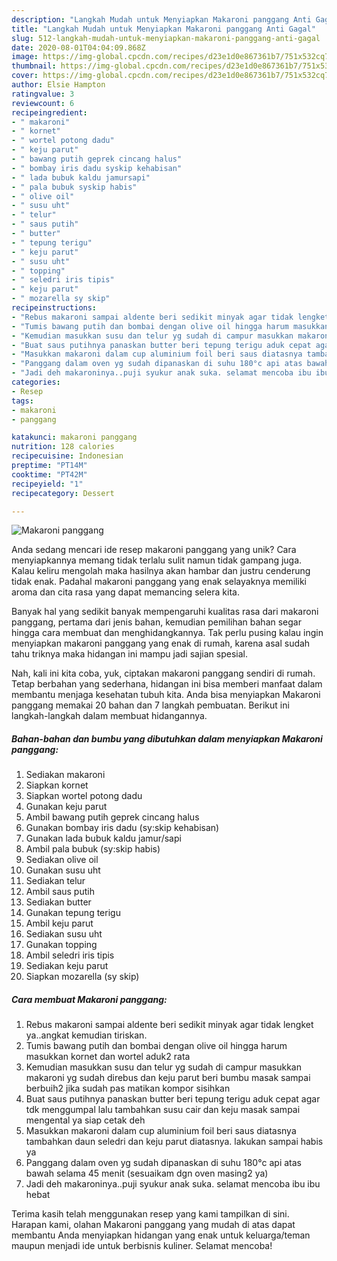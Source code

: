 ```yaml
---
description: "Langkah Mudah untuk Menyiapkan Makaroni panggang Anti Gagal"
title: "Langkah Mudah untuk Menyiapkan Makaroni panggang Anti Gagal"
slug: 512-langkah-mudah-untuk-menyiapkan-makaroni-panggang-anti-gagal
date: 2020-08-01T04:04:09.868Z
image: https://img-global.cpcdn.com/recipes/d23e1d0e867361b7/751x532cq70/makaroni-panggang-foto-resep-utama.jpg
thumbnail: https://img-global.cpcdn.com/recipes/d23e1d0e867361b7/751x532cq70/makaroni-panggang-foto-resep-utama.jpg
cover: https://img-global.cpcdn.com/recipes/d23e1d0e867361b7/751x532cq70/makaroni-panggang-foto-resep-utama.jpg
author: Elsie Hampton
ratingvalue: 3
reviewcount: 6
recipeingredient:
- " makaroni"
- " kornet"
- " wortel potong dadu"
- " keju parut"
- " bawang putih geprek cincang halus"
- " bombay iris dadu syskip kehabisan"
- " lada bubuk kaldu jamursapi"
- " pala bubuk syskip habis"
- " olive oil"
- " susu uht"
- " telur"
- " saus putih"
- " butter"
- " tepung terigu"
- " keju parut"
- " susu uht"
- " topping"
- " seledri iris tipis"
- " keju parut"
- " mozarella sy skip"
recipeinstructions:
- "Rebus makaroni sampai aldente beri sedikit minyak agar tidak lengket ya..angkat kemudian tiriskan."
- "Tumis bawang putih dan bombai dengan olive oil hingga harum masukkan kornet dan wortel aduk2 rata"
- "Kemudian masukkan susu dan telur yg sudah di campur masukkan makaroni yg sudah direbus dan keju parut beri bumbu masak sampai berbuih2 jika sudah pas matikan kompor sisihkan"
- "Buat saus putihnya panaskan butter beri tepung terigu aduk cepat agar tdk menggumpal lalu tambahkan susu cair dan keju masak sampai mengental ya siap cetak deh"
- "Masukkan makaroni dalam cup aluminium foil beri saus diatasnya tambahkan daun seledri dan keju parut diatasnya. lakukan sampai habis ya"
- "Panggang dalam oven yg sudah dipanaskan di suhu 180°c api atas bawah selama 45 menit (sesuaikam dgn oven masing2 ya)"
- "Jadi deh makaroninya..puji syukur anak suka. selamat mencoba ibu ibu hebat"
categories:
- Resep
tags:
- makaroni
- panggang

katakunci: makaroni panggang 
nutrition: 128 calories
recipecuisine: Indonesian
preptime: "PT14M"
cooktime: "PT42M"
recipeyield: "1"
recipecategory: Dessert

---
```



![Makaroni panggang](https://img-global.cpcdn.com/recipes/d23e1d0e867361b7/751x532cq70/makaroni-panggang-foto-resep-utama.jpg)

Anda sedang mencari ide resep makaroni panggang yang unik? Cara menyiapkannya memang tidak terlalu sulit namun tidak gampang juga. Kalau keliru mengolah maka hasilnya akan hambar dan justru cenderung tidak enak. Padahal makaroni panggang yang enak selayaknya memiliki aroma dan cita rasa yang dapat memancing selera kita.



Banyak hal yang sedikit banyak mempengaruhi kualitas rasa dari makaroni panggang, pertama dari jenis bahan, kemudian pemilihan bahan segar hingga cara membuat dan menghidangkannya. Tak perlu pusing kalau ingin menyiapkan makaroni panggang yang enak di rumah, karena asal sudah tahu triknya maka hidangan ini mampu jadi sajian spesial.


Nah, kali ini kita coba, yuk, ciptakan makaroni panggang sendiri di rumah. Tetap berbahan yang sederhana, hidangan ini bisa memberi manfaat dalam membantu menjaga kesehatan tubuh kita. Anda bisa menyiapkan Makaroni panggang memakai 20 bahan dan 7 langkah pembuatan. Berikut ini langkah-langkah dalam membuat hidangannya.

<!--inarticleads1-->

##### Bahan-bahan dan bumbu yang dibutuhkan dalam menyiapkan Makaroni panggang:

1. Sediakan  makaroni
1. Siapkan  kornet
1. Siapkan  wortel potong dadu
1. Gunakan  keju parut
1. Ambil  bawang putih geprek cincang halus
1. Gunakan  bombay iris dadu (sy:skip kehabisan)
1. Gunakan  lada bubuk kaldu jamur/sapi
1. Ambil  pala bubuk (sy:skip habis)
1. Sediakan  olive oil
1. Gunakan  susu uht
1. Sediakan  telur
1. Ambil  saus putih
1. Sediakan  butter
1. Gunakan  tepung terigu
1. Ambil  keju parut
1. Sediakan  susu uht
1. Gunakan  topping
1. Ambil  seledri iris tipis
1. Sediakan  keju parut
1. Siapkan  mozarella (sy skip)




<!--inarticleads2-->

##### Cara membuat Makaroni panggang:

1. Rebus makaroni sampai aldente beri sedikit minyak agar tidak lengket ya..angkat kemudian tiriskan.
1. Tumis bawang putih dan bombai dengan olive oil hingga harum masukkan kornet dan wortel aduk2 rata
1. Kemudian masukkan susu dan telur yg sudah di campur masukkan makaroni yg sudah direbus dan keju parut beri bumbu masak sampai berbuih2 jika sudah pas matikan kompor sisihkan
1. Buat saus putihnya panaskan butter beri tepung terigu aduk cepat agar tdk menggumpal lalu tambahkan susu cair dan keju masak sampai mengental ya siap cetak deh
1. Masukkan makaroni dalam cup aluminium foil beri saus diatasnya tambahkan daun seledri dan keju parut diatasnya. lakukan sampai habis ya
1. Panggang dalam oven yg sudah dipanaskan di suhu 180°c api atas bawah selama 45 menit (sesuaikam dgn oven masing2 ya)
1. Jadi deh makaroninya..puji syukur anak suka. selamat mencoba ibu ibu hebat




Terima kasih telah menggunakan resep yang kami tampilkan di sini. Harapan kami, olahan Makaroni panggang yang mudah di atas dapat membantu Anda menyiapkan hidangan yang enak untuk keluarga/teman maupun menjadi ide untuk berbisnis kuliner. Selamat mencoba!
